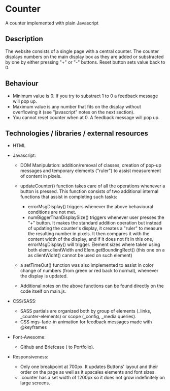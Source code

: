 # Counter

A counter implemented with plain Javascript

## Description

The website consists of a single page with a central counter. The counter displays numbers on the main display box as they are added or substracted by one by either pressing "+" or "-" buttons. Reset button sets value back to 0. 

## Behaviour

- Minimum value is 0. If you try to substract 1 to 0 a feedback message will pop up.
- Maximum value is any number that fits on the display without overflowing it (see "javascript" notes on the next section). 
- You cannot reset counter when at 0. A feedback message will pop up.

## Technologies / libraries / external resources

  - HTML
  
  - Javascript:

    - DOM Manipulation: addition/removal of classes, creation of pop-up messages and temporary elements ("ruler") to assist measurement of content in pixels. 
    - updateCounter() function takes care of all the operations whenever a button is pressed. This function consists of two additional internal functions that assist in completing such tasks:
    
      - errorMsgDisplay() triggers whenever the above behavioural conditions are not met.
      - numBiggerThanDisplaySize() triggers whenever user presses the "+" button. It makes the standard addition operation but instead of updating the counter's display, it creates a "ruler" to measure the resulting number in pixels. It then compares it with the content width of the display, and if it does not fit in this one, errorMsgDisplay() will trigger. Element sizes where taken using both elem.clientWidth and Elem.getBoundingRect() (this one on a <span> as clientWidht() cannot be used on such element)
    - a setTimeOut() function was also implemented to assist in color change of numbers (from green or red back to normal), whenever the display is updated.
    - Additional notes on the above functions can be found directly on the code itself on main.js.
  
  - CSS/SASS:
    - SASS partials are organized both by group of elements (_links, _counter-elements) or scope (_config, _media queries).
    - CSS mgs-fade-in animation for feedback messages made with @keyframes
  
  - Font-Awesome:
    - Github and Briefcase (<a> to Portfolio).
  
  - Responsiveness:
    - Only one breakpoint at 700px. It updates Buttons' layout and their order on the page as well as it upscales elements and font sizes.
    - .counter has a set width of 1200px so it does not grow indefinitely on large screens.






